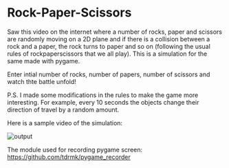 # Rock-Paper-Scissors

Saw this video on the internet where a number of rocks, paper and scissors are randomly moving on a 2D plane and if there is a collision between a rock and a paper, the rock turns to paper and so on (following the usual rules of rockpaperscissors that we all play). This is a simulation for the same made with pygame.

Enter intial number of rocks, number of papers, number of scissors and watch thte battle unfold!

P.S. I made some modifications in the rules to make the game more interesting. For example, every 10 seconds the objects change their direction of travel by a random amount.

Here is a sample video of the simulation:

![output](https://user-images.githubusercontent.com/76676951/217840693-89d6b66d-c589-40c2-aaf9-7aa70bb56f0f.gif)



The module used for recording pygame screen: https://github.com/tdrmk/pygame_recorder
